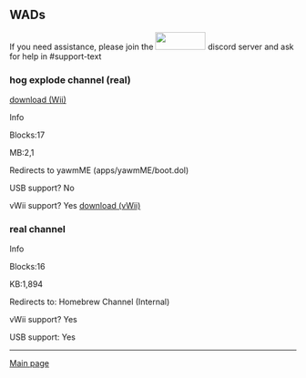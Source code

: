 WADs
------------
If you need assistance, please join the <a href="https://discord.gg/c9zpWSUxGG"><img src="https://donut.eu.org/img/88x31/wii_super_cool.png" width="88" height="31"></a> discord server and ask for help in #support-text

<h3>hog explode channel (real)</h3>

[download (Wii)](https://idkwhereisthisname.github.io/dwnlds-dir/hogexplodech.wad)

Info

Blocks:17

MB:2,1

Redirects to yawmME (apps/yawmME/boot.dol)

USB support? No

vWii support? Yes [download (vWii)](https://idkwhereisthisname.github.io/dwnlds-dir/hogexplodechvwii.wad)

<h3>real channel</h3>

Info

Blocks:16

KB:1,894

Redirects to: Homebrew Channel (Internal)

vWii support? Yes

USB support: Yes

---------------------

[Main page](https://idkwhereisthisname.github.io)
